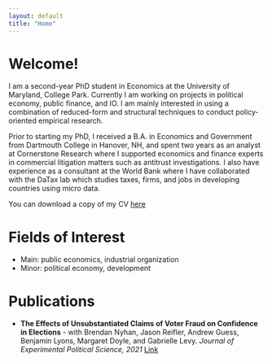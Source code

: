 ```yaml
---
layout: default
title: "Home"
---
```


# Welcome!

I am a second-year PhD student in Economics at the University of Maryland, College Park. Currently I am working on projects in political economy, public finance, and IO. I am mainly interested in using a combination of reduced-form and structural techniques to conduct policy-oriented empirical research.

Prior to starting my PhD, I received a B.A. in Economics and Government from Dartmouth College in Hanover, NH, and spent two years as an analyst at Cornerstone Research where I supported economics and finance experts in commercial litigation matters such as antitrust investigations. I also have experience as a consultant at the World Bank where I have collaborated with the DaTax lab which studies taxes, firms, and jobs in developing countries using micro data.

You can download a copy of my CV [here](https://nicolasberlinski.github.io/cv)

# Fields of Interest
- Main: public economics, industrial organization
- Minor: political economy, development

# Publications 
- **The Effects of Unsubstantiated Claims of Voter Fraud on Confidence in Elections** - with Brendan Nyhan, Jason Reifler, Andrew Guess, Benjamin Lyons, Margaret Doyle, and Gabrielle Levy. *Journal of Experimental Political Science, 2021*
  [Link](https://www.cambridge.org/core/journals/journal-of-experimental-political-science/article/effects-of-unsubstantiated-claims-of-voter-fraud-on-trust-in-elections/9B4CE6DF2F573955071948B9F649DF7A)
